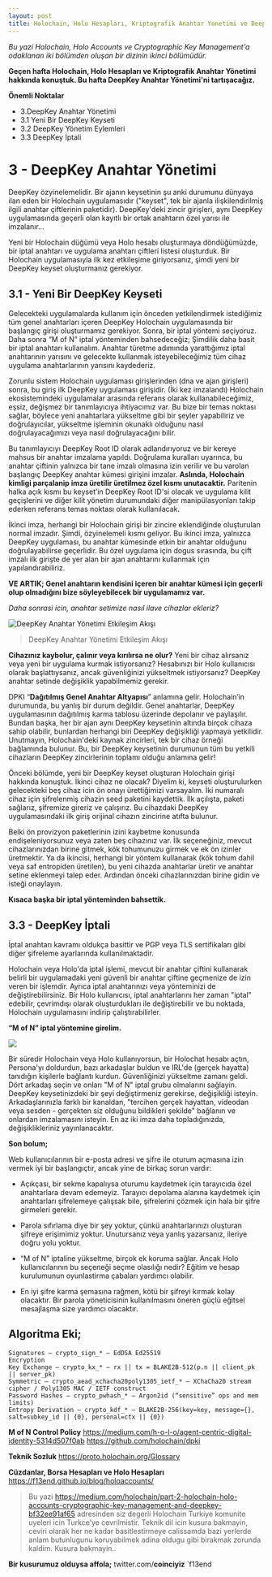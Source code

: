 ```yaml
---
layout: post
title: Holochain, Holo Hesapları, Kriptografik Anahtar Yonetimi ve DeepKey (2.Bolum)
---
```



*Bu yazi Holochain, Holo Accounts ve Cryptographic Key Management'a odaklanan iki bölümden oluşan bir dizinin ikinci bölümüdür.*

**Geçen hafta Holochain, Holo Hesapları ve Kriptografik Anahtar Yönetimi hakkında konuştuk. Bu hafta DeepKey Anahtar Yönetimi'ni tartışacağız.**

**Önemli Noktalar**

- 3.DeepKey Anahtar Yönetimi
- 3.1 Yeni Bir DeepKey Keyseti
- 3.2 DeepKey Yönetim Eylemleri
- 3.3 DeepKey İptali


# 3 - DeepKey Anahtar Yönetimi

DeepKey özyinelemelidir. Bir ajanın keysetinin şu anki durumunu dünyaya ilan eden bir Holochain uygulamasıdır ("keyset", tek bir ajanla ilişkilendirilmiş ilgili anahtar çiftlerinin paketidir). DeepKey'deki zincir girişleri, aynı DeepKey uygulamasında geçerli olan kayıtlı bir ortak anahtarın özel yarısı ile imzalanır…

Yeni bir Holochain düğümü veya Holo hesabı oluşturmaya döndüğümüzde, bir iptal anahtarı ve uygulama anahtarı çiftleri listesi oluşturduk. Bir Holochain uygulamasıyla ilk kez etkileşime giriyorsanız, şimdi yeni bir DeepKey keyset oluşturmanız gerekiyor.

## 3.1 - Yeni Bir DeepKey Keyseti

Gelecekteki uygulamalarda kullanım için önceden yetkilendirmek istediğimiz tüm genel anahtarları içeren DeepKey Holochain uygulamasında bir başlangıç girişi oluşturmamız gerekiyor. Sonra, bir iptal yöntemi seçiyoruz. Daha sonra “M of N” iptal yönteminden bahsedeceğiz; Şimdilik daha basit bir iptal anahtarı kullanalım. Anahtar türetme adımında yarattığımız iptal anahtarının yarısını ve gelecekte kullanmak isteyebileceğimiz tüm cihaz uygulama anahtarlarının yarısını kaydederiz.

Zorunlu sistem Holochain uygulaması girişlerinden (dna ve ajan girişleri) sonra, bu giriş ilk DeepKey uygulaması girişidir. (İki kez imzalandı) Holochain ekosistemindeki uygulamalar arasında referans olarak kullanabileceğimiz, eşsiz, değişmez bir tanımlayıcıya ihtiyacımız var. Bu bize bir temas noktası sağlar, böylece yeni anahtarlara yükseltme gibi bir şeyler yapabiliriz ve doğrulayıcılar, yükseltme işleminin okunaklı olduğunu nasıl doğrulayacağımızı veya nasıl doğrulayacağını bilir.

Bu tanımlayıcıyı DeepKey Root ID olarak adlandırıyoruz ve bir kereye mahsus bir anahtar imzalama yapıldı. Doğrulama kuralları uyarınca, bu anahtar çiftinin yalnızca bir tane imzalı olmasına izin verilir ve bu varolan başlangıç DeepKey anahtar kümesi girişini imzalar. **Aslında, Holochain kimligi parçalanip imza üretilir üretilmez özel kısmı unutacaktir.** Paritenin halka açık kısmı bu keyset’in DeepKey Root ID'si olacak ve uygulama kilit geçişlerini ve diğer kilit yönetim durumundaki diğer manipülasyonları takip ederken referans temas noktası olarak kullanılacak.

İkinci imza, herhangi bir Holochain girişi bir zincire eklendiğinde oluşturulan normal imzadır. Şimdi, özyinelemeli kısmı geliyor. Bu ikinci imza, yalnızca DeepKey uygulaması, bu anahtar kümesinde etkin bir anahtar olduğunu doğrulayabilirse geçerlidir. Bu özel uygulama için dogus sırasında, bu çift imzalı ilk girişte de yer alan bir ajan anahtarını kullanmak için yapılandırabiliriz.

**VE ARTIK; Genel anahtarın kendisini içeren bir anahtar kümesi için geçerli olup olmadığını bize söyleyebilecek bir uygulamamız var.**

*Daha sonrasi icin, anahtar setimize nasıl ilave cihazlar ekleriz?*

![DeepKey Anahtar Yönetimi Etkileşim Akışı](https://cdn-images-1.medium.com/max/1600/1*riJ8klVC5vvY70TIqMMyRg.png "DeepKey Anahtar Yönetimi Etkileşim Akışı")
> DeepKey Anahtar Yönetimi Etkileşim Akışı

**Cihazınız kaybolur, çalınır veya kırılırsa ne olur?** Yeni bir cihaz alırsanız veya yeni bir uygulama kurmak istiyorsanız? Hesabınızı bir Holo kullanıcısı olarak başlattıysanız, ancak güvenliğinizi yükseltmek istiyorsanız? DeepKey anahtar setinde değişiklik yapabilmemiz gerekir.

DPKI “**Dağıtılmış Genel Anahtar Altyapısı**” anlamına gelir. Holochain’in durumunda, bu yanlış bir durum değildir. Genel anahtarlar, DeepKey uygulamasının dağıtılmış karma tablosu üzerinde depolanır ve paylaşılır. Bundan başka, her bir ajan aynı DeepKey keysetinin altında birçok cihaza sahip olabilir, bunlardan herhangi biri DeepKey değişikliği yapmaya yetkilidir. Unutmayın, Holochain'deki kaynak zincirleri, tek bir cihaz örneği bağlamında bulunur. Bu, bir DeepKey keysetinin durumunun tüm bu yetkili cihazların DeepKey zincirlerinin toplamı olduğu anlamına gelir!

Önceki bölümde, yeni bir DeepKey keyset oluşturan Holochain girişi hakkında konuştuk. İkinci cihaz ne olacak? Diyelim ki, keyseti oluşturulurken gelecekteki beş cihaz icin ön onayı ürettiğimizi varsayalım. İki numaralı cihaz için şifrelenmiş cihazin seed paketini kaydettik. İlk açılışta, paketi sağlarız, şifremize gireriz ve çalışırız. Bu cihazdaki DeepKey uygulamasındaki ilk giriş orijinal cihazın zincirine atıfta bulunur.

Belki ön provizyon paketlerinin izini kaybetme konusunda endişeleniyorsunuz veya zaten beş cihazınız var. İlk seçeneğiniz, mevcut cihazlarınızdan birine gitmek, kök tohumunuzu girmek ve ek ön izinler üretmektir. Ya da ikincisi, herhangi bir yöntem kullanarak (kök tohum dahil veya saf entropiden üretilen), bu yeni cihazda anahtarlar üretir ve anahtar setine eklenmeyi talep eder. Ardından önceki cihazlarınızdan birine gidin ve isteği onaylayın.

**Kısaca başka bir iptal yönteminden bahsettik.**

## 3.3 - DeepKey İptali

İptal anahtarı kavramı oldukça basittir ve PGP veya TLS sertifikaları gibi diğer şifreleme ayarlarında kullanılmaktadir.

Holochain veya Holo'da iptal işlemi, mevcut bir anahtar çiftini kullanarak belirli bir uygulamadaki yeni güvenli bir anahtar çiftine geçmenize de izin veren bir işlemdir. Ayrıca iptal anahtarınızı veya yönteminizi de değiştirebilirsiniz. Bir Holo kullanıcısı, iptal anahtarlarını her zaman "iptal" edebilir, çevrimdışı olarak oluşturdukları ile değiştirebilir ve bu noktada, Holochain uygulamasını indirip çalıştırabilirler.

**“M of N” iptal yöntemine girelim.**

![](https://i.stack.imgur.com/c2qism.jpg)

Bir süredir Holochain veya Holo kullanıyorsun, bir Holochat hesabı açtın, Persona'yı doldurdun, bazı arkadaşlar buldun ve IRL'de (gerçek hayatta) tanıdığın kişilerle bağlantı kurdun. Güvenliğinizi yükseltme zamanı geldi. Dört arkadaş seçin ve onları "M of N" iptal grubu olmalarını sağlayin. DeepKey keysetinizdeki bir şeyi değiştirmeniz gerekirse, değişikliği isteyin. Arkadaşlarınızla farklı bir kanaldan, "tercihen gerçek hayattan, videodan veya sesden - gerçekten siz olduğunu bildikleri şekilde" bağlanın ve onlardan imzalamasını isteyin. En az iki imza daha topladığınızda, değişiklikleriniz yayınlanacaktır.

**Son bolum;**

Web kullanıcılarının bir e-posta adresi ve şifre ile oturum açmasına izin vermek iyi bir başlangıçtır, ancak yine de birkaç sorun vardır:

- Açıkçası, bir sekme kapalıysa oturumu kaydetmek için tarayıcıda özel anahtarlara devam edemeyiz. Tarayıcı depolama alanına kaydetmek için anahtarları şifrelemeye çalışsak bile, şifrelerini çözmek için hala bir şifre girmeleri gerekir.

- Parola sıfırlama diye bir şey yoktur, çünkü anahtarlarınızı oluşturan şifreye erişimimiz yoktur. Unutursanız veya yanlış yazarsanız, ileriye doğru yolu yoktur.

- “M of N” iptaline yükseltme, birçok ek koruma sağlar. Ancak Holo kullanıcılarının bu seçeneği seçme olasılığı nedir? Eğitim ve hesap kurulumunun oyunlastirma çabaları yardımcı olabilir.

- En iyi şifre karma şemasına rağmen, kötü bir şifreyi kırmak kolay olacaktır. Bir parola yöneticisinin kullanılmasını öneren güçlü eğitsel mesajlaşma size yardımcı olacaktır.


## Algoritma Eki;

```
Signatures — crypto_sign_* — EdDSA Ed25519
Encryption
Key Exchange — crypto_kx_* — rx || tx = BLAKE2B-512(p.n || client_pk || server_pk)
Symmetric — crypto_aead_xchacha20poly1305_ietf_* — XChaCha20 stream cipher / Poly1305 MAC / IETF construct
Password Hashes — crypto_pwhash_* — Argon2id (“sensitive” ops and mem limits)
Entropy Derivation — crypto_kdf_* — BLAKE2B-256(key=key, message={}, salt=subkey_id || {0}, personal=ctx || {0})
```

**M of N Control Policy**
https://medium.com/h-o-l-o/agent-centric-digital-identity-5314d507f0ab
https://github.com/holochain/dpki

**Teknik Sozluk**
https://proto.holochain.org/Glossary

**Cüzdanlar, Borsa Hesapları ve Holo Hesapları**
https://f13end.github.io/blog/holoaccounts/

> Bu yazi https://medium.com/holochain/part-2-holochain-holo-accounts-cryptographic-key-management-and-deepkey-bf32ee91af65 adresinden siz degerli Holochain Turkiye komunite uyeleri icin Turkce’ye cevrilmistir. Teknik dil icin kusura bakmayin, ceviri olarak her ne kadar basitlestirmeye calissamda bazi yerlerde anlam butunlugunu koruyabilmek adina oldugu gibi birakmak zorunda kaldim. Kusura bakmayin..

**Bir kusurumuz olduysa affola;**
twitter.com/**coinciyiz** `f13end
